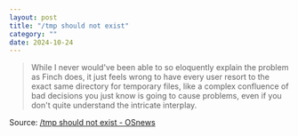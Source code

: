 ```yaml
---
layout: post
title: "/tmp should not exist"
category: ""
date: 2024-10-24
---
```


>While I never would've been able to so eloquently explain the problem as Finch does, it just feels wrong to have every user resort to the exact same directory for temporary files, like a complex confluence of bad decisions you just know is going to cause problems, even if you don't quite understand the intricate interplay.

Source: [/tmp should not exist - OSnews](https://www.osnews.com/story/140968/tmp-should-not-exist/)
